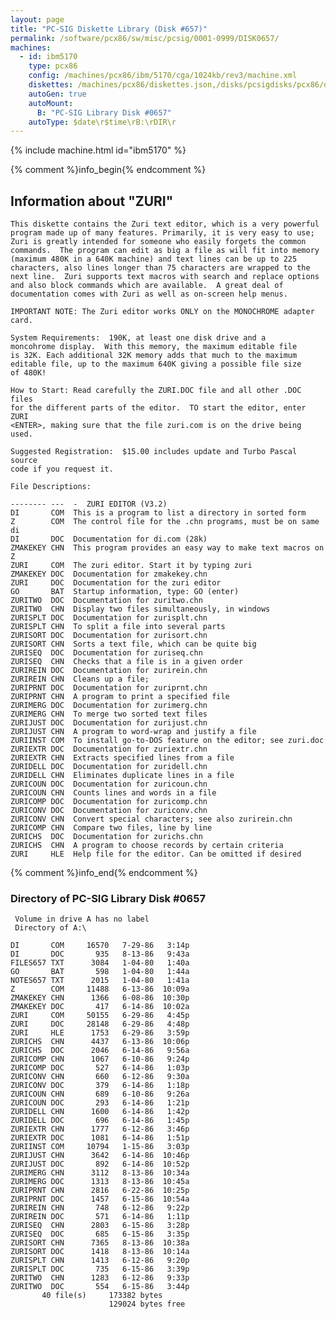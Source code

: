 ```yaml
---
layout: page
title: "PC-SIG Diskette Library (Disk #657)"
permalink: /software/pcx86/sw/misc/pcsig/0001-0999/DISK0657/
machines:
  - id: ibm5170
    type: pcx86
    config: /machines/pcx86/ibm/5170/cga/1024kb/rev3/machine.xml
    diskettes: /machines/pcx86/diskettes.json,/disks/pcsigdisks/pcx86/diskettes.json
    autoGen: true
    autoMount:
      B: "PC-SIG Library Disk #0657"
    autoType: $date\r$time\rB:\rDIR\r
---
```


{% include machine.html id="ibm5170" %}

{% comment %}info_begin{% endcomment %}

## Information about "ZURI"

    This diskette contains the Zuri text editor, which is a very powerful
    program made up of many features. Primarily, it is very easy to use;
    Zuri is greatly intended for someone who easily forgets the common
    commands.  The program can edit as big a file as will fit into memory
    (maximum 480K in a 640K machine) and text lines can be up to 225
    characters, also lines longer than 75 characters are wrapped to the
    next line.  Zuri supports text macros with search and replace options
    and also block commands which are available.  A great deal of
    documentation comes with Zuri as well as on-screen help menus.
    
    IMPORTANT NOTE: The Zuri editor works ONLY on the MONOCHROME adapter
    card.
    
    System Requirements:  190K, at least one disk drive and a
    moncohrome display.  With this memory, the maximum editable file
    is 32K. Each additional 32K memory adds that much to the maximum
    editable file, up to the maximum 640K giving a possible file size
    of 480K!
    
    How to Start: Read carefully the ZURI.DOC file and all other .DOC files
    for the different parts of the editor.  TO start the editor, enter ZURI
    <ENTER>, making sure that the file zuri.com is on the drive being used.
    
    Suggested Registration:  $15.00 includes update and Turbo Pascal source
    code if you request it.
    
    File Descriptions:
    
    -------- ---  -  ZURI EDITOR (V3.2)
    DI       COM  This is a program to list a directory in sorted form
    Z        COM  The control file for the .chn programs, must be on same di
    DI       DOC  Documentation for di.com (28k)
    ZMAKEKEY CHN  This program provides an easy way to make text macros on Z
    ZURI     COM  The zuri editor. Start it by typing zuri
    ZMAKEKEY DOC  Documentation for zmakekey.chn
    ZURI     DOC  Documentation for the zuri editor
    GO       BAT  Startup information, type: GO (enter)
    ZURITWO  DOC  Documentation for zuritwo.chn
    ZURITWO  CHN  Display two files simultaneously, in windows
    ZURISPLT DOC  Documentation for zurisplt.chn
    ZURISPLT CHN  To split a file into several parts
    ZURISORT DOC  Documentation for zurisort.chn
    ZURISORT CHN  Sorts a text file, which can be quite big
    ZURISEQ  DOC  Documentation for zuriseq.chn
    ZURISEQ  CHN  Checks that a file is in a given order
    ZURIREIN DOC  Documentation for zurirein.chn
    ZURIREIN CHN  Cleans up a file;
    ZURIPRNT DOC  Documentation for zuriprnt.chn
    ZURIPRNT CHN  A program to print a specified file
    ZURIMERG DOC  Documentation for zurimerg.chn
    ZURIMERG CHN  To merge two sorted text files
    ZURIJUST DOC  Documentation for zurijust.chn
    ZURIJUST CHN  A program to word-wrap and justify a file
    ZURIINST COM  To install go-to-DOS feature on the editor; see zuri.doc
    ZURIEXTR DOC  Documentation for zuriextr.chn
    ZURIEXTR CHN  Extracts specified lines from a file
    ZURIDELL DOC  Documentation for zuridell.chn
    ZURIDELL CHN  Eliminates duplicate lines in a file
    ZURICOUN DOC  Documentation for zuricoun.chn
    ZURICOUN CHN  Counts lines and words in a file
    ZURICOMP DOC  Documentation for zuricomp.chn
    ZURICONV DOC  Documentation for zuriconv.chn
    ZURICONV CHN  Convert special characters; see also zurirein.chn
    ZURICOMP CHN  Compare two files, line by line
    ZURICHS  DOC  Documentation for zurichs.chn
    ZURICHS  CHN  A program to choose records by certain criteria
    ZURI     HLE  Help file for the editor. Can be omitted if desired
{% comment %}info_end{% endcomment %}


### Directory of PC-SIG Library Disk #0657

     Volume in drive A has no label
     Directory of A:\

    DI       COM     16570   7-29-86   3:14p
    DI       DOC       935   8-13-86   9:43a
    FILES657 TXT      3084   1-04-80   1:40a
    GO       BAT       598   1-04-80   1:44a
    NOTES657 TXT      2015   1-04-80   1:41a
    Z        COM     11488   6-13-86  10:09a
    ZMAKEKEY CHN      1366   6-08-86  10:30p
    ZMAKEKEY DOC       417   6-14-86  10:02a
    ZURI     COM     50155   6-29-86   4:45p
    ZURI     DOC     28148   6-29-86   4:48p
    ZURI     HLE      1753   6-29-86   3:59p
    ZURICHS  CHN      4437   6-13-86  10:06p
    ZURICHS  DOC      2046   6-14-86   9:56a
    ZURICOMP CHN      1067   6-10-86   9:24p
    ZURICOMP DOC       527   6-14-86   1:03p
    ZURICONV CHN       660   6-12-86   9:30a
    ZURICONV DOC       379   6-14-86   1:18p
    ZURICOUN CHN       689   6-10-86   9:26a
    ZURICOUN DOC       293   6-14-86   1:21p
    ZURIDELL CHN      1600   6-14-86   1:42p
    ZURIDELL DOC       696   6-14-86   1:45p
    ZURIEXTR CHN      1777   6-12-86   3:46p
    ZURIEXTR DOC      1081   6-14-86   1:51p
    ZURIINST COM     10794   1-15-86   3:03p
    ZURIJUST CHN      3642   6-14-86  10:46p
    ZURIJUST DOC       892   6-14-86  10:52p
    ZURIMERG CHN      3112   8-13-86  10:34a
    ZURIMERG DOC      1313   8-13-86  10:45a
    ZURIPRNT CHN      2816   6-22-86  10:25p
    ZURIPRNT DOC      1457   6-15-86  10:54a
    ZURIREIN CHN       748   6-12-86   9:22p
    ZURIREIN DOC       571   6-14-86   1:11p
    ZURISEQ  CHN      2803   6-15-86   3:28p
    ZURISEQ  DOC       685   6-15-86   3:35p
    ZURISORT CHN      7365   8-13-86  10:38a
    ZURISORT DOC      1418   8-13-86  10:14a
    ZURISPLT CHN      1413   6-12-86   9:20p
    ZURISPLT DOC       735   6-15-86   3:39p
    ZURITWO  CHN      1283   6-12-86   9:33p
    ZURITWO  DOC       554   6-15-86   3:44p
           40 file(s)     173382 bytes
                          129024 bytes free
